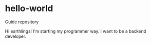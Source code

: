# hello-world
Guide repository

Hi earthlings!
I'm starting my programmer way. I want to be a backend developer.
